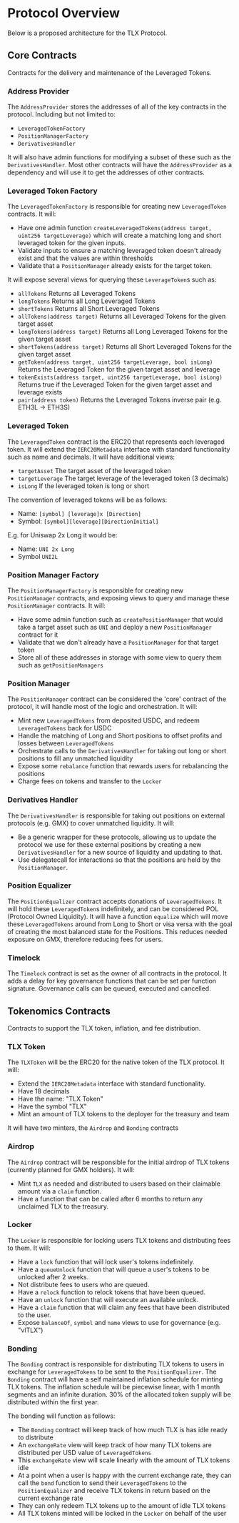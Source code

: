 # Protocol Overview

Below is a proposed architecture for the TLX Protocol.

## Core Contracts

Contracts for the delivery and maintenance of the Leveraged Tokens.

### Address Provider

The `AddressProvider` stores the addresses of all of the key contracts in the protocol.
Including but not limited to:

- `LeveragedTokenFactory`
- `PositionManagerFactory`
- `DerivativesHandler`

It will also have admin functions for modifying a subset of these such as the `DerivativesHandler`.
Most other contracts will have the `AddressProvider` as a dependency and will use it to get the addresses of other contracts.

### Leveraged Token Factory

The `LeveragedTokenFactory` is responsible for creating new `LeveragedToken` contracts.
It will:

- Have one admin function `createLeveragedTokens(address target, uint256 targetLeverage)` which will create a matching long and short leveraged token for the given inputs.
- Validate inputs to ensure a matching leveraged token doesn't already exist and that the values are within thresholds
- Validate that a `PositionManager` already exists for the target token.

It will expose several views for querying these `LeverageToken`s such as:

- `allTokens` Returns all Leveraged Tokens
- `longTokens` Returns all Long Leveraged Tokens
- `shortTokens` Returns all Short Leveraged Tokens
- `allTokens(address target)` Returns all Leveraged Tokens for the given target asset
- `longTokens(address target)` Returns all Long Leveraged Tokens for the given target asset
- `shortTokens(address target)` Returns all Short Leveraged Tokens for the given target asset
- `getToken(address target, uint256 targetLeverage, bool isLong)` Returns the Leveraged Token for the given target asset and leverage
- `tokenExists(address target, uint256 targetLeverage, bool isLong)` Returns true if the Leveraged Token for the given target asset and leverage exists
- `pair(address token)` Returns the Leveraged Tokens inverse pair (e.g. ETH3L -> ETH3S)

### Leveraged Token

The `LeveragedToken` contract is the ERC20 that represents each leveraged token.
It will extend the `IERC20Metadata` interface with standard functionality such as name and decimals.
It will have additional views:

- `targetAsset` The target asset of the leveraged token
- `targetLeverage` The target leverage of the leveraged token (3 decimals)
- `isLong` If the leveraged token is long or short

The convention of leveraged tokens will be as follows:

- Name: `[symbol] [leverage]x [Direction]`
- Symbol: `[symbol][leverage][DirectionInitial]`

E.g. for Uniswap 2x Long it would be:

- Name: `UNI 2x Long`
- Symbol `UNI2L`

### Position Manager Factory

The `PositionManagerFactory` is responsible for creating new `PositionManager` contracts, and exposing views to query and manage these `PositionManager` contracts.
It will:

- Have some admin function such as `createPositionManager` that would take a target asset such as `UNI` and deploy a new `PositionManager` contract for it
- Validate that we don't already have a `PositionManager` for that target token
- Store all of these addresses in storage with some view to query them such as `getPositionManagers`

### Position Manager

The `PositionManager` contract can be considered the 'core' contract of the protocol, it will handle most of the logic and orchestration.
It will:

- Mint new `LeveragedTokens` from deposited USDC, and redeem `LeveragedTokens` back for USDC
- Handle the matching of Long and Short positions to offset profits and losses between `LeveragedTokens`
- Orchestrate calls to the `DerivativesHandler` for taking out long or short positions to fill any unmatched liquidity
- Expose some `rebalance` function that rewards users for rebalancing the positions
- Charge fees on tokens and transfer to the `Locker`

### Derivatives Handler

The `DerivativesHandler` is responsible for taking out positions on external protocols (e.g. GMX) to cover unmatched liquidity.
It will:

- Be a generic wrapper for these protocols, allowing us to update the protocol we use for these external positions by creating a new `DerivativesHandler` for a new source of liquidity and updating to that.
- Use delegatecall for interactions so that the positions are held by the `PositionManager`.

### Position Equalizer

The `PositionEqualizer` contract accepts donations of `LeveragedTokens`.
It will hold these `LeveragedToken`s indefinitely, and can be considered POL (Protocol Owned Liquidity).
It will have a function `equalize` which will move these `LeveragedTokens` around from Long to Short or visa versa with the goal of creating the most balanced state for the Positions.
This reduces needed exposure on GMX, therefore reducing fees for users.

### Timelock

The `Timelock` contract is set as the owner of all contracts in the protocol.
It adds a delay for key governance functions that can be set per function signature.
Governance calls can be queued, executed and cancelled.

## Tokenomics Contracts

Contracts to support the TLX token, inflation, and fee distribution.

### TLX Token

The `TLXToken` will be the ERC20 for the native token of the TLX protocol.
It will:

- Extend the `IERC20Metadata` interface with standard functionality.
- Have 18 decimals
- Have the name: "TLX Token"
- Have the symbol "TLX"
- Mint an amount of TLX tokens to the deployer for the treasury and team

It will have two minters, the `Airdrop` and `Bonding` contracts

### Airdrop

The `Airdrop` contract will be responsible for the initial airdrop of TLX tokens (currently planned for GMX holders).
It will:

- Mint `TLX` as needed and distributed to users based on their claimable amount via a `claim` function.
- Have a function that can be called after 6 months to return any unclaimed TLX to the treasury.

### Locker

The `Locker` is responsible for locking users TLX tokens and distributing fees to them.
It will:

- Have a `lock` function that will lock user's tokens indefinitely.
- Have a `queueUnlock` function that will queue a user's tokens to be unlocked after 2 weeks.
- Not distribute fees to users who are queued.
- Have a `relock` function to relock tokens that have been queued.
- Have an `unlock` function that will execute an available unlock.
- Have a `claim` function that will claim any fees that have been distributed to the user.
- Expose `balanceOf`, `symbol` and `name` views to use for governance (e.g. "vlTLX")

### Bonding

The `Bonding` contract is responsible for distributing TLX tokens to users in exchange for `LeveragedTokens` to be sent to the `PositionEqualizer`.
The `Bonding` contract will have a self maintained inflation schedule for minting TLX tokens.
The inflation schedule will be piecewise linear, with 1 month segments and an infinite duration.
30% of the allocated token supply will be distributed within the first year.

The bonding will function as follows:

- The `Bonding` contract will keep track of how much TLX is has idle ready to distribute
- An `exchangeRate` view will keep track of how many TLX tokens are distributed per USD value of `LeveragedTokens`
- This `exchangeRate` view will scale linearly with the amount of TLX tokens idle
- At a point when a user is happy with the current exchange rate, they can call the `bond` function to send their `LeveragedTokens` to the `PositionEqualizer` and receive TLX tokens in return based on the current exchange rate
- They can only redeem TLX tokens up to the amount of idle TLX tokens
- All TLX tokens minted will be locked in the `Locker` on behalf of the user
